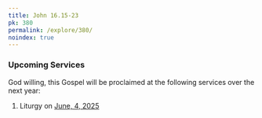 ```yaml
---
title: John 16.15-23
pk: 380
permalink: /explore/380/
noindex: true
---
```


### Upcoming Services

God willing, this Gospel will be proclaimed at the following services over the next year:


1. Liturgy on [June,  4, 2025](https://orthocal.info/readings/gregorian/2025/06/04/)
